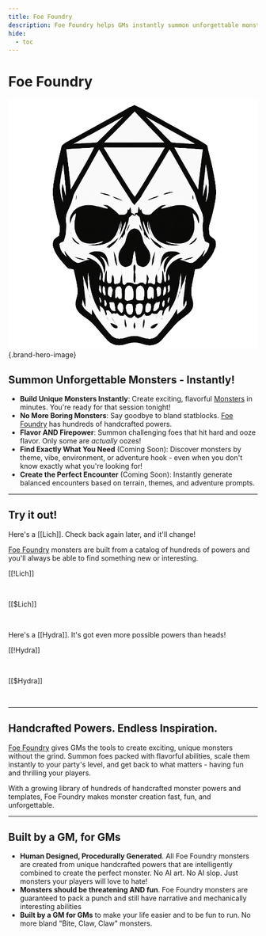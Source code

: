 ```yaml
---
title: Foe Foundry
description: Foe Foundry helps GMs instantly summon unforgettable monsters for 5E and other fantasy TTRPGs. Skip the statblock grind—get handcrafted powers, flavorful foes, and encounter-ready creations built by a GM, for GMs.
hide:
  - toc
---
```


# Foe Foundry

![Foe Foundry Skull](./img/favicon.png){.brand-hero-image}

## Summon Unforgettable Monsters - Instantly!

- **Build Unique Monsters Instantly**: Create exciting, flavorful [Monsters](./monsters/index.md) in minutes. You're ready for that session tonight!
- **No More Boring Monsters**: Say goodbye to bland statblocks. <span class="branding">[Foe Foundry](https://foefoundry.com)</span> has hundreds of handcrafted powers.
- **Flavor AND Firepower**: Summon challenging foes that hit hard and ooze flavor. Only some are *actually* oozes!
- **Find Exactly What You Need** (Coming Soon): Discover monsters by theme, vibe, environment, or adventure hook - even when you don't know exactly what you're looking for!
- **Create the Perfect Encounter** (Coming Soon): Instantly generate balanced encounters based on terrain, themes, and adventure prompts.

---

## Try it out!

Here's a [[Lich]]. Check back again later, and it'll change!  

<span class="branding">[Foe Foundry](https://foefoundry.com)</span> monsters are built from a catalog of hundreds of powers and you'll always be able to find something new or interesting.  

[[!Lich]]  

<br />

[[$Lich]]  

<br />

Here's a [[Hydra]]. It's got even more possible powers than heads!  

[[!Hydra]]  

<br/>

[[$Hydra]]  

<br/>

---

## Handcrafted Powers. Endless Inspiration. 

<span class="branding">[Foe Foundry](https://foefoundry.com)</span> gives GMs the tools to create exciting, unique monsters without the grind. Summon foes packed with flavorful abilities, scale them instantly to your party's level, and get back to what matters - having fun and thrilling your players.

With a growing library of hundreds of handcrafted monster powers and templates, Foe Foundry makes monster creation fast, fun, and unforgettable.

---

## Built by a GM, for GMs

- **Human Designed, Procedurally Generated**. All Foe Foundry monsters are created from unique handcrafted powers that are intelligently combined to create the perfect monster. No AI art. No AI slop. Just monsters your players will love to hate!
- **Monsters should be threatening AND fun**. Foe Foundry monsters are guaranteed to pack a punch and still have narrative and mechanically interesting abilities
- **Built by a GM for GMs** to make your life easier and to be fun to run. No more bland "Bite, Claw, Claw" monsters.